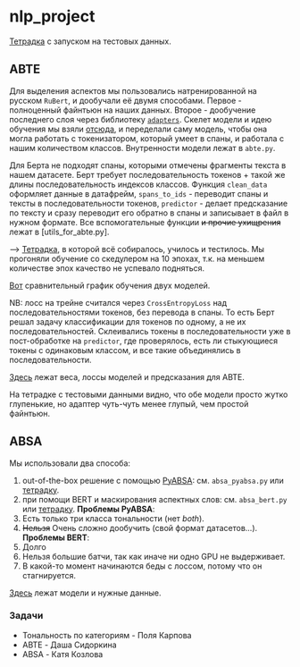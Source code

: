 # nlp_project
[Тетрадка](nlp_evaluation.ipynb) с запуском на тестовых данных.

## ABTE
Для выделения аспектов мы пользовались натренированной на русском `RuBert`, и дообучали её двумя способами. Первое - полноценный файнтьюн на наших данных. Второе - дообучение последнего слоя через библиотеку [`adapters`](https://docs.adapterhub.ml/model_overview.html). Скелет модели и идею обучения мы взяли [отсюда](https://github.com/nicolezattarin/BERT-Aspect-Based-Sentiment-Analysis/tree/main), и переделали саму модель, чтобы она могла работать с токенизатором, который умеет в спаны, и работала с нашим количеством классов.
Внутренности модели лежат в `abte.py`.

Для Берта не подходят спаны, которыми отмечены фрагменты текста в нашем датасете. Берт требует последовательность токенов + такой же длины последовательность индексов классов.  Функция `clean_data` оформляет данные в датафрейм, `spans_to_ids` - переводит спаны и тексты в последовательности токенов, `predictor` - делает предсказание по тексту и сразу переводит его обратно в спаны и записывает в файл в нужном формате. Все вспомогательные функции ~~и прочие ухищрения~~ лежат в [utils_for_abte.py].

--> [Тетрадка](nlp_project_abte.py), в которой всё собиралось, училось и тестилось. Мы прогоняли обучение со скедулером на 10 эпохах, т.к. на меньшем количестве эпох качество не успевало подняться.

[Вот](https://drive.google.com/file/d/10dWiPoGRqGP2bjYbA5FWCqPOp9ek65Jk/view?usp=sharing) сравнительный график обучения двух моделей.

NB: лосс на трейне считался через `CrossEntropyLoss` над последовательностями токенов, без перевода в спаны. То есть Берт решал задачу классификации для токенов по одному, а не их последовательностей. Склеивались токены в последовательности уже в пост-обработке на `predictor`, где проверялось, есть ли стыкующиеся токены с одинаковым классом, и все такие объединялись в последовательности.

[Здесь](https://drive.google.com/drive/folders/1qlgDgESbVsTUKmwEXEDl62LmSrhOpZf5?usp=sharing) лежат веса, лоссы моделей и предсказания для ABTE.

На тетрадке с тестовыми данными видно, что обе модели просто жутко глупенькие, но адаптер чуть-чуть менее глупый, чем простой файнтьюн.

## ABSA
Мы использовали два способа:
1. out-of-the-box решение с помощью [PyABSA](https://pyabsa.readthedocs.io/en/latest/#): см. `absa_pyabsa.py` или [тетрадку](https://www.kaggle.com/code/smthhappens/nlp-project-absa).
2. при помощи BERT и маскирования аспектных слов: см. `absa_bert.py` или [тетрадку](https://colab.research.google.com/drive/1mtp-J_70KhlKtId0quk6fyw2onOROrUI?usp=sharing).
**Проблемы PyABSA**:
1. Есть только три класса тональности (нет *both*).
2. ~~Нельзя~~ Очень сложно дообучить (свой формат датасетов...).
**Проблемы BERT**:
1. Долго
2. Нельзя большие батчи, так как иначе ни одно GPU не выдерживает.
3. В какой-то момент начинаются беды с лоссом, потому что он стагнируется.

[Здесь](https://drive.google.com/drive/folders/14UNHmf1qIIm9TXMEogwSKYSNhsU36YB5?usp=sharing) лежат модели и нужные данные.


### Задачи
- Тональность по категориям - Поля Карпова
- ABTE - Даша Сидоркина
- ABSA - Катя Козлова
